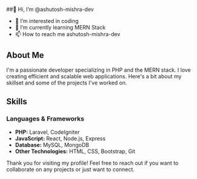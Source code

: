 ##👋 Hi, I’m @ashutosh-mishra-dev
- 👀 I’m interested in coding 
- 🌱 I’m currently learning MERN Stack 
- 📫 How to reach me ashutosh-mishra-dev


## About Me
I'm a passionate developer specializing in PHP and the MERN stack. I love creating efficient and scalable web applications. Here's a bit about my skillset and some of the projects I've worked on.

## Skills
### Languages & Frameworks
- **PHP:** Laravel, CodeIgniter
- **JavaScript:** React, Node.js, Express
- **Database:** MySQL, MongoDB
- **Other Technologies:** HTML, CSS, Bootstrap, Git

Thank you for visiting my profile! Feel free to reach out if you want to collaborate on any projects or just want to connect.

